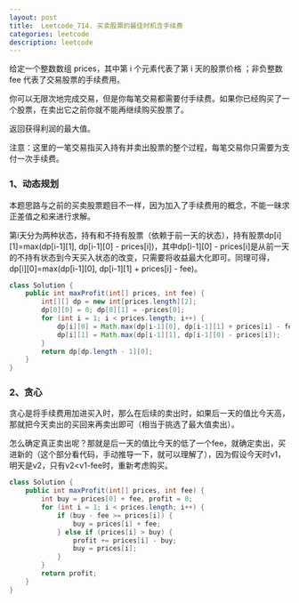 ```yaml
---
layout: post
title:  Leetcode_714. 买卖股票的最佳时机含手续费
categories: leetcode
description: leetcode
---
```


给定一个整数数组 prices，其中第 i 个元素代表了第 i 天的股票价格 ；非负整数 fee 代表了交易股票的手续费用。

你可以无限次地完成交易，但是你每笔交易都需要付手续费。如果你已经购买了一个股票，在卖出它之前你就不能再继续购买股票了。

返回获得利润的最大值。

注意：这里的一笔交易指买入持有并卖出股票的整个过程，每笔交易你只需要为支付一次手续费。

### 1、动态规划

本题思路与之前的买卖股票题目不一样，因为加入了手续费用的概念，不能一昧求正差值之和来进行求解。

第i天分为两种状态，持有和不持有股票（依赖于前一天的状态），持有股票dp\[i\]\[1\]=max(dp\[i-1\]\[1\], dp\[i-1\]\[0\] - prices\[i\])，其中dp\[i-1\]\[0\] - prices\[i\]是从前一天的不持有状态到今天买入状态的改变，只需要将收益最大化即可。同理可得，dp\[i\]\[0\]=max(dp\[i-1\]\[0\], dp\[i-1\]\[1\] + prices\[i\] - fee)。

```java
class Solution {
    public int maxProfit(int[] prices, int fee) {
        int[][] dp = new int[prices.length][2];
        dp[0][0] = 0; dp[0][1] = -prices[0];
        for (int i = 1; i < prices.length; i++) {
            dp[i][0] = Math.max(dp[i-1][0], dp[i-1][1] + prices[i] - fee);
            dp[i][1] = Math.max(dp[i-1][1], dp[i-1][0] - prices[i]);
        }
        return dp[dp.length - 1][0];
    }
}
```

### 2、贪心

贪心是将手续费用加进买入时，那么在后续的卖出时，如果后一天的值比今天高，那就把今天卖出的买回来再卖出即可（相当于挑选了最大值卖出）。

怎么确定真正卖出呢？那就是后一天的值比今天的低了一个fee，就确定卖出，买进新的（这个部分看代码，手动推导一下，就可以理解了），因为假设今天时v1，明天是v2，只有v2<v1-fee时，重新考虑购买。

```java
class Solution {
    public int maxProfit(int[] prices, int fee) {
        int buy = prices[0] + fee, profit = 0;
        for (int i = 1; i < prices.length; i++) {
            if (buy - fee >= prices[i]) {
                buy = prices[i] + fee;
            } else if (prices[i] > buy) {
                profit += prices[i] - buy;
                buy = prices[i];
            }
        }
        return profit;
    }
}
```

